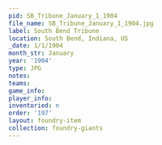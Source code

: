 ```yaml
---
pid: SB_Tribune_January_1_1904
file_name: SB_Tribune_January_1_1904.jpg
label: South Bend Tribune
location: South Bend, Indiana, US
_date: 1/1/1904
month_str: January
year: '1904'
type: JPG
notes: 
teams: 
game_info: 
player_info: 
inventoried: n
order: '197'
layout: foundry-item
collection: foundry-giants
---
```

